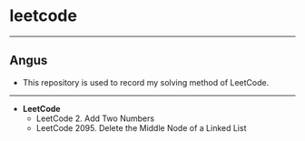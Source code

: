 # leetcode
---
## Angus
*   This repository is used to record my solving method of LeetCode.
---
*   **LeetCode**
    * LeetCode 2. Add Two Numbers
    * LeetCode 2095. Delete the Middle Node of a Linked List